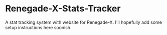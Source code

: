 Renegade-X-Stats-Tracker
========================

A stat tracking system with website for Renegade-X. I'll hopefully add some setup instructions here soonish.

